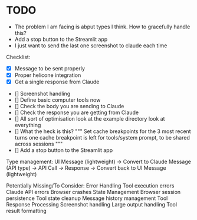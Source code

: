 # TODO
- The problem I am facing is abput types I think. How to gracefully handle this?
- Add a stop button to the Streamlit app
- I just want to send the last one screenshot to claude each time


Checklist:
- [x] Message to be sent properly
- [x] Proper helicone integration
- [x] Get a single response from Claude
- [] Screenshot handling
- [] Define basic computer tools now
- [] Check the body you are sending to Claude
- [] Check the response you are getting from Claude
- [] All sort of optimisation look at the example directory look at everything
- [] What the heck is this?     """
    Set cache breakpoints for the 3 most recent turns
    one cache breakpoint is left for tools/system prompt, to be shared across sessions
    """
- [] Add a stop button to the Streamlit app



Type management: 
UI Message (lightweight) 
  → Convert to Claude Message (API type)
  → API Call
  → Response
  → Convert back to UI Message (lightweight)

Potentially Missing/To Consider:
Error Handling
  Tool execution errors
  Claude API errors
  Browser crashes
State Management
  Browser session persistence
  Tool state cleanup
  Message history management
Tool Response Processing
  Screenshot handling
  Large output handling
  Tool result formatting
